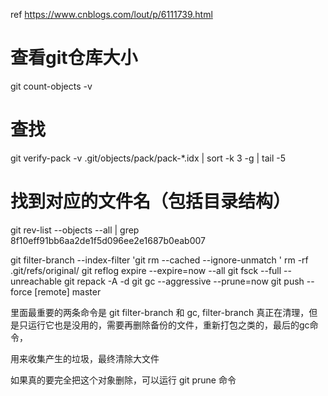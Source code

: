 ref https://www.cnblogs.com/lout/p/6111739.html

# 查看git仓库大小
git count-objects -v

# 查找
git verify-pack -v .git/objects/pack/pack-*.idx | sort -k 3 -g | tail -5

# 找到对应的文件名（包括目录结构）
git rev-list --objects --all | grep 8f10eff91bb6aa2de1f5d096ee2e1687b0eab007

git filter-branch --index-filter 'git rm --cached --ignore-unmatch <your-file-name>'
rm -rf .git/refs/original/
git reflog expire --expire=now --all
git fsck --full --unreachable
git repack -A -d
git gc --aggressive --prune=now
git push --force [remote] master

里面最重要的两条命令是 git filter-branch 和 gc, filter-branch 真正在清理，但是只运行它也是没用的，需要再删除备份的文件，重新打包之类的，最后的gc命令，

用来收集产生的垃圾，最终清除大文件

如果真的要完全把这个对象删除，可以运行 git prune 命令
